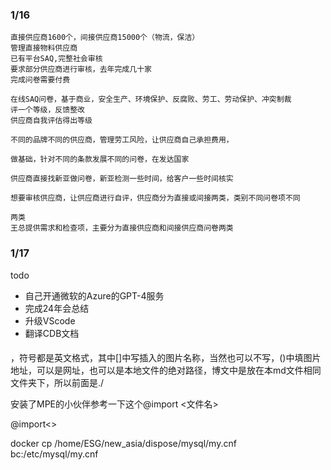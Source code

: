 ### 1/16
    直接供应商1600个，间接供应商15000个（物流，保洁）
    管理直接物料供应商
    已有平台SAQ,完整社会审核
    要求部分供应商进行审核，去年完成几十家 
    完成问卷需要付费

    在线SAQ问卷，基于商业，安全生产、环境保护、反腐败、劳工、劳动保护、冲突制裁
    评一个等级，反馈整改
    供应商自我评估得出等级

    不同的品牌不同的供应商，管理劳工风险，让供应商自己承担费用，

    做基础，针对不同的条款发展不同的问卷，在发达国家

    供应商直接找新亚做问卷，新亚检测一些时间，给客户一些时间核实

    想要审核供应商，让供应商进行自评，供应商分为直接或间接两类，类别不同问卷项不同

    两类
    王总提供需求和检查项，主要分为直接供应商和间接供应商问卷两类




### 1/17
todo
* 自己开通微软的Azure的GPT-4服务
* 完成24年会总结
* 升级VScode
* 翻译CDB文档
  
#### 
![]()，符号都是英文格式，其中[]中写插入的图片名称，当然也可以不写，()中填图片地址，可以是网址，也可以是本地文件的绝对路径，博文中是放在本md文件相同文件夹下，所以前面是./

安装了MPE的小伙伴参考一下这个@import <文件名>

@import<>

docker cp /home/ESG/new_asia/dispose/mysql/my.cnf bc:/etc/mysql/my.cnf
